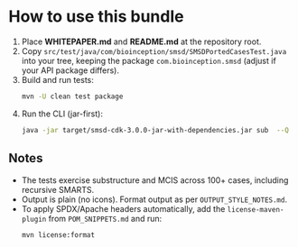 # How to use this bundle

1) Place **WHITEPAPER.md** and **README.md** at the repository root.
2) Copy `src/test/java/com/bioinception/smsd/SMSDPortedCasesTest.java` into your tree,
   keeping the package `com.bioinception.smsd` (adjust if your API package differs).
3) Build and run tests:
   ```bash
   mvn -U clean test package
   ```
4) Run the CLI (jar-first):
   ```bash
   java -jar target/smsd-cdk-3.0.0-jar-with-dependencies.jar sub  --Q SMI --q "CCN" --T SMI --t "CCCNC" -m --json - --json-pretty
   ```

## Notes
- The tests exercise substructure and MCIS across 100+ cases, including recursive SMARTS.
- Output is plain (no icons). Format output as per `OUTPUT_STYLE_NOTES.md`.
- To apply SPDX/Apache headers automatically, add the `license-maven-plugin` from `POM_SNIPPETS.md` and run:
  ```bash
  mvn license:format
  ```

